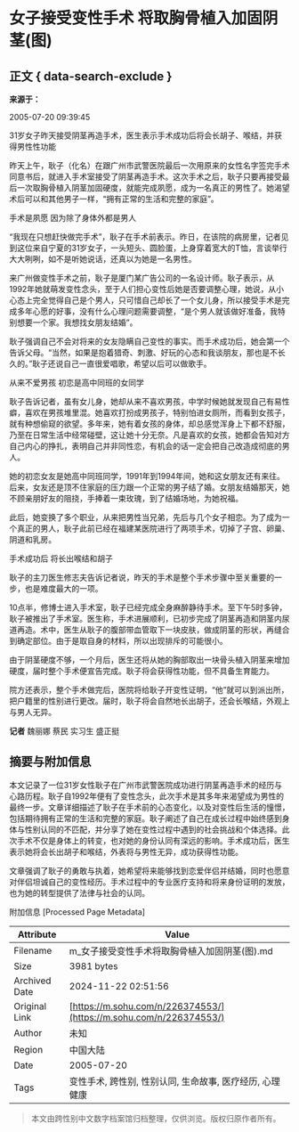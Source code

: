 # 女子接受变性手术 将取胸骨植入加固阴茎(图)

## 正文 { data-search-exclude }


**来源于：**

2005-07-20 09:39:45

31岁女子昨天接受阴茎再造手术，医生表示手术成功后将会长胡子、喉结，并获得男性性功能

昨天上午，耿子（化名）在跟广州市武警医院最后一次用原来的女性名字签完手术同意书后，就进入手术室接受了阴茎再造手术。这次手术之后，耿子只要再接受最后一次取胸骨植入阴茎加固硬度，就能完成夙愿，成为一名真正的男性了。她渴望术后可以和其他男子一样，“拥有正常的生活和完整的家庭”。

手术是夙愿 因为除了身体外都是男人

“我现在只想赶快做完手术”，耿子在手术前表示。昨日，在该院的病房里，记者见到这位来自宁夏的31岁女子，一头短头、圆脸蛋，上身穿着宽大的T恤，言谈举行大大咧咧，如不是听她说话，还真以为她是一名男性。

来广州做变性手术之前，耿子是厦门某广告公司的一名设计师。耿子表示，从1992年她就萌发变性念头，至于人们担心变性后她是否要调整心理，她说，从小心态上完全觉得自己是个男人，只可惜自己却长了一个女儿身，所以接受手术是完成多年心愿的好事，没有什么心理问题需要调整，“是个男人就该做好准备，我特别想要一个家。我想找女朋友结婚”。

耿子强调自己不会对将来的女友隐瞒自己变性的事实。而手术成功后，她会第一个告诉父母。“当然，如果是抱着猎奇、刺激、好玩的心态和我谈朋友，那也是不长久的。”耿子还说自己一直很爱唱歌，希望以后可以做歌手。

从来不爱男孩 初恋是高中同班的女同学

耿子告诉记者，虽有女儿身，她却从来不喜欢男孩，中学时候她就发现自己有易性癖，喜欢在男孩堆里混。她喜欢打扮成男孩子，特别怕进女厕所，而看到女孩子，就有种想偷窥的欲望。多年来，她有着女孩的身体，却总感觉浑身上下都不舒服，乃至在日常生活中经常碰壁，这让她十分无奈。凡是喜欢的女孩，她都会告知对方自己内心的挣扎，表明自己并非同性恋，有机会的话一定会把自己改造成彻底的男人。

她的初恋女友是她高中同班同学，1991年到1994年间，她和这女朋友还有来往。后来，女友还是顶不住家庭的压力跟一个正常的男子结了婚。女朋友结婚那天，她不顾亲朋好友的阻挠，手捧着一束玫瑰，到了结婚场地，为她祝福。

此后，她变换了多个职业，从来把男性当兄弟，先后与几个女子相恋。为了成为一个真正的男人，耿子此前已经在福建某医院进行了两项手术，切掉了子宫、卵巢、阴道和乳房。

手术成功后 将长出喉结和胡子

耿子的主刀医生修志夫告诉记者说，昨天的手术是整个手术步骤中至关重要的一步，也是难度最大的一项。

10点半，修博士进入手术室，耿子已经完成全身麻醉静待手术。至下午5时多钟，耿子被推出了手术室。医生称，手术进展顺利，已初步完成了阴茎再造和阴茎内尿道再造。术中，医生从耿子的腹部带血管取下一块皮肤，做成阴茎的形状，再缝合到确定部位。由于是取自身的材料，所以出现排斥的可能很小。

由于阴茎硬度不够，一个月后，医生还将从她的胸部取出一块骨头植入阴茎来增加硬度，届时整个手术便宣告完成。耿子将会获得性功能，但不具备生育能力。

院方还表示，整个手术做完后，医院将给耿子开变性证明，“他”就可以到派出所，把户籍里的性别进行更改。届时，耿子将会自然地长出胡子，还会长喉结，外观上与男人无异。

**记者** 魏丽娜 蔡民 实习生 盛正挺

## 摘要与附加信息

<!-- tcd_abstract -->
本文记录了一位31岁女性耿子在广州市武警医院成功进行阴茎再造手术的经历与心路历程。耿子自1992年便有了变性念头，此次手术是其多年来渴望成为男性的最终一步。文章详细描述了耿子在手术前的心态变化，以及对变性后生活的憧憬，包括期待拥有正常的生活和完整的家庭。耿子阐述了自己在成长过程中始终感到身体与性别认同的不匹配，并分享了她在变性过程中遇到的社会挑战和个体选择。此次手术不仅是身体上的转变，也对她的身份认同有深远的影响。手术成功后，医生表示她将会长出胡子和喉结，外表将与男性无异，成功获得性功能。

文章强调了耿子的勇敢与执着，她希望将来能够找到恋爱伴侣并结婚，同时也愿意对伴侣坦诚自己的变性经历。手术过程中的专业医疗支持和将来身份证明的发放，也为她的转型提供了法律与社会的认同。
<!-- tcd_abstract_end -->

附加信息 [Processed Page Metadata]

| Attribute       | Value                                  |
|-----------------|----------------------------------------|
| Filename        | m_女子接受变性手术将取胸骨植入加固阴茎(图).md                             |
| Size            | 3981 bytes                           |
| Archived Date   | 2024-11-22 02:51:56                             |
| Original Link   | [https://m.sohu.com/n/226374553/](https://m.sohu.com/n/226374553/)                       |
| Author          | 未知                               |
| Region          | 中国大陆                               |
| Date            | 2005-07-20                                 |
| Tags            | 变性手术, 跨性别, 性别认同, 生命故事, 医疗经历, 心理健康                                 |
>
> 本文由跨性别中文数字档案馆归档整理，仅供浏览。版权归原作者所有。
>